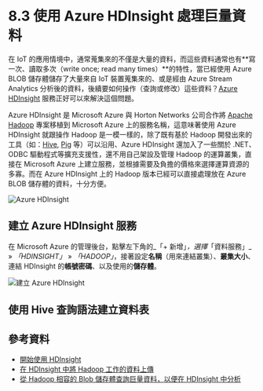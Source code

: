 # 8.3 使用 Azure HDInsight 處理巨量資料

在 IoT 的應用情境中，通常蒐集來的不僅是大量的資料，而這些資料通常也有**寫一次、讀取多次（write once; read many times）**的特性，當已經使用 Azure BLOB 儲存體儲存了大量來自 IoT 裝置蒐集來的、或是經由 Azure Stream Analytics 分析後的資料，後續要如何操作（查詢或修改）這些資料？[Azure HDInsight](http://azure.microsoft.com/zh-tw/services/hdinsight/) 服務正好可以來解決這個問題。

Azure HDInsight 是 Microsoft Azure 與 Horton Networks 公司合作將 [Apache Hadoop](http://hadoop.apache.org/) 專案移植到 Microsoft Azure 上的服務名稱，這意味著使用 Azure HDInsight 就跟操作 Hadoop 是一模一樣的，除了既有基於 Hadoop 開發出來的工具（如：[Hive](https://hive.apache.org/), [Pig](https://pig.apache.org/) 等）可以沿用、Azure HDInsight 還加入了一些關於 .NET、ODBC 驅動程式等擴充支援性，還不用自己架設及管理 Hadoop 的運算叢集，直接在 Microsoft Azure 上建立服務，並根據需要及負擔的價格來選擇運算資源的多寡。而在 Azure HDInsight 上的 Hadoop 版本已經可以直接處理放在 Azure BLOB 儲存體的資料，十分方便。

![Azure HDInsight](https://skgitbook.blob.core.windows.net/azurerecipestw/8-3-1-azure-hdinsight.png)

## 建立 Azure HDInsight 服務

在 Microsoft Azure 的管理後台，點擊左下角的_「+ 新增」_，選擇_「資料服務」_ » _「HDINSIGHT」_ » _「HADOOP」_，接著設定**名稱**（用來連結叢集）、**叢集大小**、連結 HDInsight 的**帳號密碼**、以及使用的**儲存體**。

![建立 Azure HDInsight](https://skgitbook.blob.core.windows.net/azurerecipestw/8-3-2-creating-azure-hdinsight.png)


## 使用 Hive 查詢語法建立資料表

## 參考資料

* [開始使用 HDInsight](http://azure.microsoft.com/zh-tw/documentation/articles/hdinsight-get-started/)
* [在 HDInsight 中將 Hadoop 工作的資料上傳](http://azure.microsoft.com/zh-tw/documentation/articles/hdinsight-upload-data/)
* [從 Hadoop 相容的 Blob 儲存體查詢巨量資料，以便在 HDInsight 中分析](http://azure.microsoft.com/zh-tw/documentation/articles/hdinsight-use-blob-storage/)